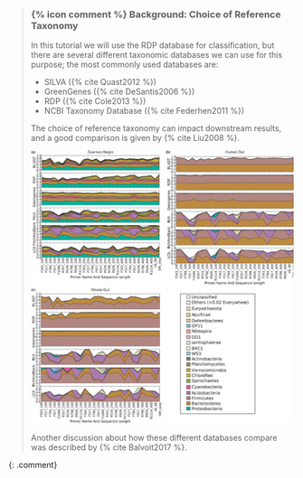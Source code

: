 > ### {% icon comment %} Background: Choice of Reference Taxonomy
>
> In this tutorial we will use the RDP database for classification, but there are several different taxonomic databases
> we can use for this purpose; the most commonly used databases are:
>
>  - SILVA ({% cite Quast2012 %})
>  - GreenGenes ({% cite DeSantis2006 %})
>  - RDP ({% cite Cole2013 %})
>  - NCBI Taxonomy Database ({% cite Federhen2011 %})
>
> The choice of reference taxonomy can impact downstream results, and a good comparison is given by {% cite Liu2008 %}.
>
> ![comparison of reference taxonomies](../../images/reference_taxonomy_comparison.jpg "Choice of refence taxonomy database")
>
> Another discussion about how these different databases compare was described by {% cite Balvoit2017 %}.
>
{: .comment}

